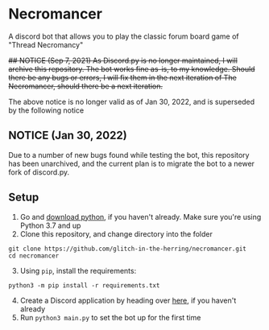 # Necromancer
A discord bot that allows you to play the classic forum board game of "Thread Necromancy"

~~## NOTICE (Sep 7, 2021)
As Discord.py is no longer maintained, I will archive this repository. The bot works fine as-is, to my knowledge. Should there be any bugs or errors, I will fix them in the next iteration of The Necromancer, should there be a next iteration.~~

The above notice is no longer valid as of Jan 30, 2022, and is superseded by the following notice
## NOTICE (Jan 30, 2022)
Due to a number of new bugs found while testing the bot, this repository has been unarchived, and the current plan is to migrate the bot to a newer fork of discord.py.

## Setup
1. Go and [download python](https://python.org), if you haven't already. Make sure you're using Python 3.7 and up  
2. Clone this repository, and change directory into the folder
```
git clone https://github.com/glitch-in-the-herring/necromancer.git
cd necromancer
```  
3. Using `pip`, install the requirements:
```
python3 -m pip install -r requirements.txt
```
4. Create a Discord application by heading over [here](https://discord.com/developers/applications), if you haven't already  
5. Run `python3 main.py` to set the bot up for the first time
